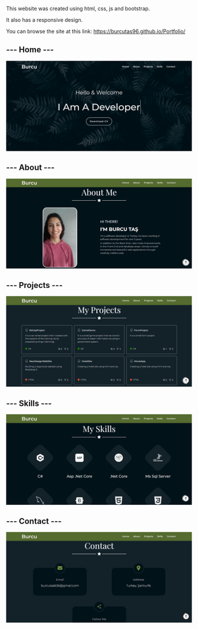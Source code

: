 <p>This website was created using html, css, js and bootstrap.</p>
<p>It also has a responsive design.</p>

<p>You can browse the site at this link:
  <a href = "https://burcutas96.github.io/burcutas/" target = "_blank">https://burcutas96.github.io/Portfolio/</a>
</p>

## --- Home ---
<img src="readme-img/home.png"/>

## --- About ---
<img src="readme-img/about.png"/>

## --- Projects ---
<img src="readme-img/projects.png"/>

## --- Skills ---
<img src="readme-img/skill.png"/>

## --- Contact ---
<img src="readme-img/contact.png"/>
